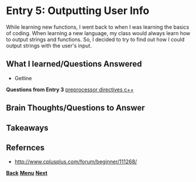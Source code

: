 # Entry 5: Outputting User Info
While learning new functions, I went back to when I was learning the basics of coding. When
learning a new language, my class would always learn how to output strings and functions.
So, I decided to try to find out how I could output strings with the user's input. 

## What I learned/Questions Answered
* Getline  

**Questions from Entry 3** 
[preprocessor directives c++](https://www.google.com/search?q=Preprocessor+directive&oq=Preprocessor+directive&aqs=chrome..69i57.366j0j1&sourceid=chrome&es_sm=91&ie=UTF-8#safe=strict&q=preprocessor+directives+c%2B%2B)

## Brain Thoughts/Questions to Answer



## Takeaways


## Refernces
* http://www.cplusplus.com/forum/beginner/111268/

[**Back**](entry04-the-exploring.md) [**Menu**](../README.md) [**Next**](entry06-.md) 
